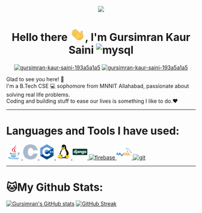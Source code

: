 

<p align="center">
  <img  src="https://user-images.githubusercontent.com/59930598/110736477-becd0080-8251-11eb-9809-5db55bd38503.gif">
</p>

<h1 align="center">Hello there <img src="https://raw.githubusercontent.com/ABSphreak/ABSphreak/master/gifs/Hi.gif" alt="mysql" width="40" height="35"/>, I'm Gursimran Kaur Saini  <img src="https://camo.githubusercontent.com/9ed64b042a76b8a97016e877cbaee0d6df224a148034afef658d841cf0cd1791/68747470733a2f2f63756c746f667468657061727479706172726f742e636f6d2f706172726f74732f68642f6c6170746f705f706172726f742e676966" alt="mysql" width="40" height="40"/></br></h1>
<p align="center">
<a href="https://linkedin.com/in/gursimran-kaur-saini-193a5a1a5" target="blank"><img align="center" src="https://cdn.jsdelivr.net/npm/simple-icons@3.0.1/icons/linkedin.svg" alt="gursimran-kaur-saini-193a5a1a5" height="30" width="40" /></a>
  <a href="https://github.com/gursimran18" target="blank"><img align="center" src="https://cdn.jsdelivr.net/npm/simple-icons@3.0.1/icons/github.svg" alt="gursimran-kaur-saini-193a5a1a5" height="35" width="35" /></a>
</p>
<p>Glad to see you here! 🤩</br>
 I'm a B.Tech CSE 💻 sophomore from MNNIT Allahabad, passionate about solving real life problems.  </br>
Coding and building stuff to ease our lives is something I like to do.❤️ </br>

</p>

<hr>

# Languages and Tools I have used:
<p align="left">
  
   <a href="https://www.java.com" target="_blank"> <img src="https://raw.githubusercontent.com/devicons/devicon/master/icons/java/java-original.svg" alt="java" width="40" height="40"/> </a> 
  <a href="https://www.cprogramming.com/" target="_blank"> <img src="https://raw.githubusercontent.com/devicons/devicon/master/icons/c/c-original.svg" alt="c" width="40" height="40"/> </a> <a href="https://www.w3schools.com/cpp/" target="_blank"> <img src="https://raw.githubusercontent.com/devicons/devicon/master/icons/cplusplus/cplusplus-original.svg" alt="cplusplus" width="40" height="40"/> </a> 
   <a href="https://www.linux.org/" target="_blank"> <img src="https://raw.githubusercontent.com/devicons/devicon/master/icons/linux/linux-original.svg" alt="linux" width="40" height="40"/> </a> 
  <a href="https://www.djangoproject.com/" target="_blank"> <img src="https://raw.githubusercontent.com/devicons/devicon/master/icons/django/django-original.svg" alt="django" width="40" height="40"/> </a>
  <a href="https://firebase.google.com/" target="_blank"> <img src="https://www.vectorlogo.zone/logos/firebase/firebase-icon.svg" alt="firebase" width="40" height="40"/> </a> 
  <a href="https://www.mysql.com/" target="_blank"> <img src="https://raw.githubusercontent.com/devicons/devicon/master/icons/mysql/mysql-original-wordmark.svg" alt="mysql" width="40" height="40"/> </a> 
   <a href="https://git-scm.com/" target="_blank"> <img src="https://www.vectorlogo.zone/logos/git-scm/git-scm-icon.svg" alt="git" width="40" height="40"/> </a>
 
  </p>

<hr>

#  🐱My Github Stats:

  [![Gursimran's GitHub stats](https://github-readme-stats.vercel.app/api?username=gursimran18&show_icons=true&theme=dark&count_private=true&hide=issues,stars&show_icons=true)](https://github.com/gursimran18/github-readme-stats)
  [![GitHub Streak](https://github-readme-streak-stats.herokuapp.com/?user=gursimran18&theme=dark)](https://github.com/gursimran181/github-readme-streak-stats)
